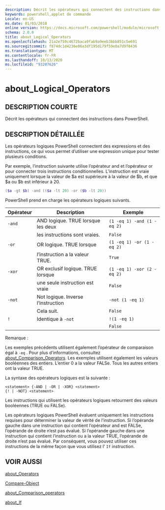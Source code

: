 ```yaml
---
description: Décrit les opérateurs qui connectent des instructions dans PowerShell.
keywords: powershell,applet de commande
Locale: en-US
ms.date: 01/03/2018
online version: https://docs.microsoft.com/powershell/module/microsoft.powershell.core/about/about_logical_operators?view=powershell-5.1&WT.mc_id=ps-gethelp
schema: 2.0.0
title: about_Logical_Operators
ms.openlocfilehash: 21a2e759c4672baca9fab9a9eeb3bbb851c5e691
ms.sourcegitcommit: f874dc1d4236e06a3df195d179f59e0a7d9f8436
ms.translationtype: MT
ms.contentlocale: fr-FR
ms.lasthandoff: 10/13/2020
ms.locfileid: "93207626"
---
```

# <a name="about_logical_operators"></a>about_Logical_Operators

## <a name="short-description"></a>DESCRIPTION COURTE

Décrit les opérateurs qui connectent des instructions dans PowerShell.

## <a name="long-description"></a>DESCRIPTION DÉTAILLÉE

Les opérateurs logiques PowerShell connectent des expressions et des instructions, ce qui vous permet d’utiliser une expression unique pour tester plusieurs conditions.

Par exemple, l’instruction suivante utilise l’opérateur and et l’opérateur or pour connecter trois instructions conditionnelles. L’instruction est vraie uniquement lorsque la valeur de $a est supérieure à la valeur de $b, et que $a ou $b est inférieur à
20.

```powershell
($a -gt $b) -and (($a -lt 20) -or ($b -lt 20))
```

PowerShell prend en charge les opérateurs logiques suivants.

|Opérateur|Description                        |Exemple                   |
|--------|-----------------------------------|--------------------------|
|`-and`  |AND logique. TRUE lorsque les deux        |`(1 -eq 1) -and (1 -eq 2)`|
|        |les instructions sont vraies.               |`False`                   |
|`-or`   |OR logique. TRUE lorsque       |`(1 -eq 1) -or (1 -eq 2)` |
|        |l’instruction a la valeur TRUE.                 |`True`                    |
|`-xor`  |OR exclusif logique. TRUE lorsque    |`(1 -eq 1) -xor (2 -eq 2)`|
|        |une seule instruction est vraie         |`False`                   |
|`-not`  |Not logique. Inverse l’instruction |`-not (1 -eq 1)`          |
|        |Cela suit.                      |`False`                   |
|`!`     |Identique à `-not`                     |`!(1 -eq 1)`              |
|        |                                   |`False`                   |

 Remarque :

Les exemples précédents utilisent également l’opérateur de comparaison égal à `-eq` . Pour plus d’informations, consultez [about_Comparison_Operators](about_Comparison_Operators.md). Les exemples utilisent également les valeurs booléennes des entiers. L’entier 0 a la valeur FALSe. Tous les autres entiers ont la valeur TRUE.

La syntaxe des opérateurs logiques est la suivante :

```
<statement> {-AND | -OR | -XOR} <statement>
{! | -NOT} <statement>
```

Les instructions qui utilisent les opérateurs logiques retournent des valeurs booléennes (TRUE ou FALSe).

Les opérateurs logiques PowerShell évaluent uniquement les instructions requises pour déterminer la valeur de vérité de l’instruction. Si l’opérande gauche dans une instruction qui contient l’opérateur and est FALSe, l’opérande de droite n’est pas évalué.
Si l’opérande gauche dans une instruction qui contient l’instruction ou a la valeur TRUE, l’opérande de droite n’est pas évalué. Par conséquent, vous pouvez utiliser ces instructions de la même façon que vous utilisez l' `If` instruction.

## <a name="see-also"></a>VOIR AUSSI

[about_Operators](about_Operators.md)

[Compare-Object](xref:Microsoft.PowerShell.Utility.Compare-Object)

[about_Comparison_operators](about_Comparison_Operators.md)

[about_If](about_If.md)

